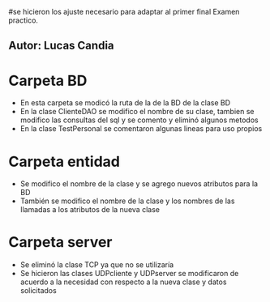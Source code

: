 
#se hicieron los ajuste necesario para adaptar al primer final
Examen practico.
## Autor: Lucas Candia
# Carpeta BD
* En esta carpeta se modicó la ruta de la de la BD de la clase BD
* En la clase ClienteDAO se modifico el nombre de su clase, tambien se modifico las consultas del sql y se comento y eliminó algunos metodos
* En la clase TestPersonal se comentaron algunas lineas para uso propios
# Carpeta entidad
* Se modifico el nombre de la clase y se agrego nuevos atributos para la BD
* También se modifico el nombre de la clase y los nombres de las llamadas a los atributos de la nueva clase
# Carpeta server
* Se eliminó la clase TCP ya que no se utilizaría
* Se hicieron las clases UDPcliente y UDPserver se modificaron de acuerdo a la necesidad con respecto a la nueva clase y datos solicitados